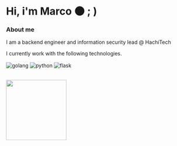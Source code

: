 # Hi, i'm Marco 🌑  ; )
### About me  ###
I am a backend engineer and information security lead @ HachiTech

I currently work with the following technologies. 
<br>

<div style="display: inline_block">
  <img align="center" alt="golang" src="https://img.shields.io/badge/Go-00ADD8?style=for-the-badge&logo=go&logoColor=white"/>
  <img align="center" alt="python" src="https://img.shields.io/badge/Python-14354C?style=for-the-badge&logo=python&logoColor=white"/>
  <img align="center" alt="flask" src="https://img.shields.io/badge/Flask-000000?style=for-the-badge&logo=flask&logoColor=white"/>

</div>
<br>
<p>  
  <a href="https://github.com/anuraghazra/github-readme-stats">
  <img
      align="center"
      height="165"
      src="https://github-readme-stats.vercel.app/api/top-langs/?username=wardsec&layout=compact&langs_count=8&theme=algolia"/>
  </a>
</p>
